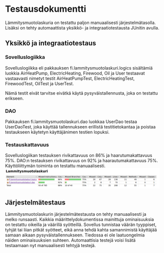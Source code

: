 # Testausdokumentti

Lämmitysmuotolaskuria on testattu paljon manuaalisesti järjestelmätasolla. 
Lisäksi on tehty automaattista yksikkö- ja integraatiotestausta JUnitin avulla.

## Yksikkö ja integraatiotestaus

### Sovelluslogiikka

Sovelluslogiikka eli pakkauksen fi.lammitysmuotolaskuri.logics sisältämiä luokkia AirHeatPump, ElectricHeating, Firewood, Oil ja User testaavat vastaavasti nimetyt testit AirHeatPumpTest, ElectricHeatingTest, FirewoodTest, OilTest ja UserTest.

Nämä testit eivät tarvitse eivätkä käytä pysyväistallennusta, joka on testattu erikseen.

### DAO

Pakkauksen fi.lammitysmuotolaskuri.dao luokkaa UserDao testaa UserDaoTest, joka käyttää tallennukseen erillistä testitietokantaa ja poistaa testaukseen käytetyn käyttäjänimen testien lopuksi.

### Testauskattavuus

Sovelluslogiikan testauksen rivikattavuus on 86% ja haarutumakattavuus 75%. DAO:n testauksen rivikattavuus on 92% ja haarautumakattavuus 75%. Käyttöliittymän toiminta on testattu manuaalisesti.
![](https://github.com/armijuha/ot-harjoitustyo/blob/master/dokumentaatio/testauskattavuus.png)

## Järjestelmätestaus

Lämmitysmuotolaskurin järjestelmätestausta on tehty manuaalisesti ja melko runsaasti. Kaikkia määrittelydokumentissa mainittuja ominaisuuksia on testattu oikeilla ja väärillä syötteillä. Sovellus tunnistaa väärän tyyppiset, tyhjät tai liian pitkät syötteet, eikä anna tehdä kahta samannimistä käyttäjää samaan aikaan pysyväistallennukseen. Tiedossa ei ole laatuongelmia näiden ominaisuuksien suhteen. Automaattisia testejä voisi lisätä testaamaan nyt manuaalisesti tehtyjä testejä.
